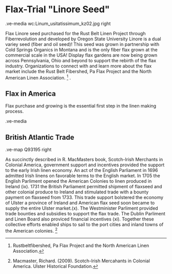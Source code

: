 # Flax-Trial "Linore Seed"
.ve-media wc:Linum_usitatissimum_kz02.jpg right

Flax Linore seed purchased for the Rust Belt Linen Project through Fiberrevolution and developed by Oregon State University Linore is a dual variey seed (fiber and oil seed)! This seed was grown in partnership with Cold Springs Organics in Montana and is the only fiber flax grown at the commercial scale in the USA!  Display flax gardens are now being grown across Pennsylvania, Ohio and beyond to support the rebirth of the flax industry.  Organizations to connect with and learn more about the flax market include the Rust Belt Fibershed, Pa Flax Project and the North American Linen Association. [^1] .


## Flax in America

Flax purchase and growing is the essential first step in the linen making process. 

.ve-media 


## British Atlantic Trade

.ve-map Q93195 right

As succinctly described in R. MacMasters book, Scotch-Irish Merchants in Colonial America, government support and incentives provided the support to the early Irish linen economy.  An act of the English Parliament in 1696 admitted Irish linens on favorable terms to the English market.  In 1705 the English Parliment opened the American Colonies to linen produced in Ireland (ix).  1731 the British Parliament permitted shipment of flaxseed and other colonial produce to Ireland and stimulated trade with a bounty payment on flaxseed from 1733. This trade support bolstered the economy of Ulster a province of Ireland and American flax seed soon became to supply the entire Ulster market.(x). The Westminister Parliment provided trade bounties and subsidies to support the flax trade. The Dublin Parliment and Linen Board also proviced financial incentives (xi). Together these collective efforts  enabled ships to sail to the port cities and inland towns of the American colonies. [^2]

[^1]: Rustbeltfibershed, Pa Flax Project and the North American Linen Association.
[^2]: Macmaster, Richard. (2009). Scotch-Irish Mercahants in Colonial America. Ulster Historical Foundation.